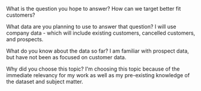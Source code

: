 What is the question you hope to answer? 
    How can we target better fit customers?

What data are you planning to use to answer that question? 
    I will use company data - which will include existing customers, cancelled customers, and prospects.

What do you know about the data so far? 
    I am familiar with prospect data, but have not been as focused on customer data. 

Why did you choose this topic?
    I'm choosing this topic because of the immediate relevancy for my work as well as my pre-existing knowledge of the dataset and subject matter.
    
